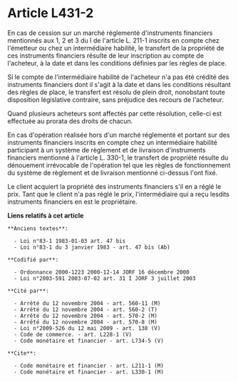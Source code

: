 # Article L431-2

En cas de cession sur un marché réglementé d'instruments financiers mentionnés aux 1, 2 et 3 du I de l'article L. 211-1
inscrits en compte chez l'émetteur ou chez un intermédiaire habilité, le transfert de la propriété de ces instruments
financiers résulte de leur inscription au compte de l'acheteur, à la date et dans les conditions définies par les règles de
place.

Si le compte de l'intermédiaire habilité de l'acheteur n'a pas été crédité des instruments financiers dont il s'agit à la
date et dans les conditions résultant des règles de place, le transfert est résolu de plein droit, nonobstant toute
disposition législative contraire, sans préjudice des recours de l'acheteur.

Quand plusieurs acheteurs sont affectés par cette résolution, celle-ci est effectuée au prorata des droits de chacun.

En cas d'opération réalisée hors d'un marché réglementé et portant sur des instruments financiers inscrits en compte chez un
intermédiaire habilité participant à un système de règlement et de livraison d'instruments financiers mentionné à l'article
L. 330-1, le transfert de propriété résulte du dénouement irrévocable de l'opération tel que les règles de fonctionnement du
système de règlement et de livraison mentionné ci-dessus l'ont fixé.

Le client acquiert la propriété des instruments financiers s'il en a réglé le prix. Tant que le client n'a pas réglé le prix,
l'intermédiaire qui a reçu lesdits instruments financiers en est le propriétaire.

**Liens relatifs à cet article**

	**Anciens textes**:

	  - Loi n°83-1 1983-01-03 art. 47 bis
	  - Loi n°83-1 du 3 janvier 1983 - art. 47 bis (Ab)

	**Codifié par**:

	  - Ordonnance 2000-1223 2000-12-14 JORF 16 décembre 2000
	  - Loi n°2003-591 2003-07-02 art. 31 I JORF 3 juillet 2003

	**Cité par**:

	  - Arrêté du 12 novembre 2004 - art. 560-11 (M)
	  - Arrêté du 12 novembre 2004 - art. 560-2 (T)
	  - Arrêté du 12 novembre 2004 - art. 570-2 (M)
	  - Arrêté du 12 novembre 2004 - art. 570-8 (M)
	  - Loi n°2009-526 du 12 mai 2009 - art. 138 (V)
	  - Code de commerce. - art. L228-1 (V)
	  - Code monétaire et financier - art. L734-5 (V)

	**Cite**:

	  - Code monétaire et financier - art. L211-1 (M)
	  - Code monétaire et financier - art. L330-1 (M)
